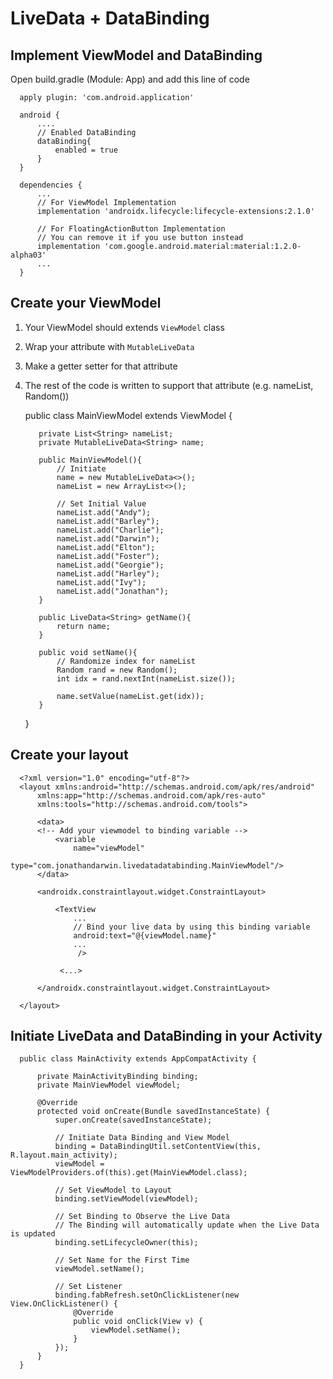 # LiveData + DataBinding
## Implement ViewModel and DataBinding
Open build.gradle (Module: App) and add this line of code

      apply plugin: 'com.android.application'
      
      android {
          ....
          // Enabled DataBinding
          dataBinding{
              enabled = true
          }
      }

      dependencies {
          ...
          // For ViewModel Implementation
          implementation 'androidx.lifecycle:lifecycle-extensions:2.1.0'
          
          // For FloatingActionButton Implementation
          // You can remove it if you use button instead
          implementation 'com.google.android.material:material:1.2.0-alpha03'
          ...
      }

## Create your ViewModel
1. Your ViewModel should extends `ViewModel` class
2. Wrap your attribute with `MutableLiveData`
3. Make a getter setter for that attribute
4. The rest of the code is written to support that attribute (e.g. nameList, Random())

      public class MainViewModel extends ViewModel {

          private List<String> nameList;
          private MutableLiveData<String> name;

          public MainViewModel(){
              // Initiate
              name = new MutableLiveData<>();
              nameList = new ArrayList<>();

              // Set Initial Value
              nameList.add("Andy");
              nameList.add("Barley");
              nameList.add("Charlie");
              nameList.add("Darwin");
              nameList.add("Elton");
              nameList.add("Foster");
              nameList.add("Georgie");
              nameList.add("Harley");
              nameList.add("Ivy");
              nameList.add("Jonathan");
          }

          public LiveData<String> getName(){
              return name;
          }

          public void setName(){
              // Randomize index for nameList
              Random rand = new Random();
              int idx = rand.nextInt(nameList.size());

              name.setValue(nameList.get(idx));
          }
      }


## Create your layout

      <?xml version="1.0" encoding="utf-8"?>
      <layout xmlns:android="http://schemas.android.com/apk/res/android"
          xmlns:app="http://schemas.android.com/apk/res-auto"
          xmlns:tools="http://schemas.android.com/tools">

          <data>
          <!-- Add your viewmodel to binding variable -->
              <variable
                  name="viewModel"
                  type="com.jonathandarwin.livedatadatabinding.MainViewModel"/>
          </data>

          <androidx.constraintlayout.widget.ConstraintLayout>
          
              <TextView
                  ...
                  // Bind your live data by using this binding variable
                  android:text="@{viewModel.name}"
                  ...
                   />
               
               <...>
               
          </androidx.constraintlayout.widget.ConstraintLayout>
          
      </layout>

## Initiate LiveData and DataBinding in your Activity      

      public class MainActivity extends AppCompatActivity {

          private MainActivityBinding binding;
          private MainViewModel viewModel;

          @Override
          protected void onCreate(Bundle savedInstanceState) {
              super.onCreate(savedInstanceState);

              // Initiate Data Binding and View Model
              binding = DataBindingUtil.setContentView(this, R.layout.main_activity);
              viewModel = ViewModelProviders.of(this).get(MainViewModel.class);

              // Set ViewModel to Layout
              binding.setViewModel(viewModel);

              // Set Binding to Observe the Live Data
              // The Binding will automatically update when the Live Data is updated
              binding.setLifecycleOwner(this);

              // Set Name for the First Time
              viewModel.setName();

              // Set Listener
              binding.fabRefresh.setOnClickListener(new View.OnClickListener() {
                  @Override
                  public void onClick(View v) {
                      viewModel.setName();
                  }
              });
          }
      }

      
